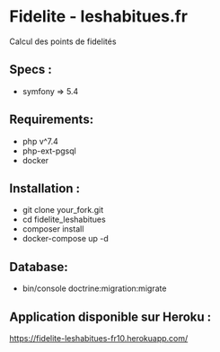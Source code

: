 # Fidelite - leshabitues.fr
Calcul des points de fidelités 

## Specs :
 - symfony => 5.4
 
## Requirements:
- php v^7.4
- php-ext-pgsql
- docker

## Installation :
- git clone your_fork.git
- cd fidelite_leshabitues
- composer install
- docker-compose up -d

## Database:
- bin/console doctrine:migration:migrate

## Application disponible sur Heroku : 
https://fidelite-leshabitues-fr10.herokuapp.com/
